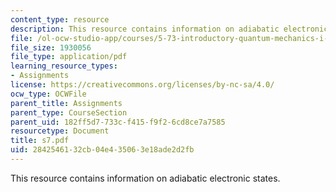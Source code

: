 ```yaml
---
content_type: resource
description: This resource contains information on adiabatic electronic states.
file: /ol-ocw-studio-app/courses/5-73-introductory-quantum-mechanics-i-fall-2005/2842546132cb04e435063e18ade2d2fb_s7.pdf
file_size: 1930056
file_type: application/pdf
learning_resource_types:
- Assignments
license: https://creativecommons.org/licenses/by-nc-sa/4.0/
ocw_type: OCWFile
parent_title: Assignments
parent_type: CourseSection
parent_uid: 182ff5d7-733c-f415-f9f2-6cd8ce7a7585
resourcetype: Document
title: s7.pdf
uid: 28425461-32cb-04e4-3506-3e18ade2d2fb
---
```

This resource contains information on adiabatic electronic states.